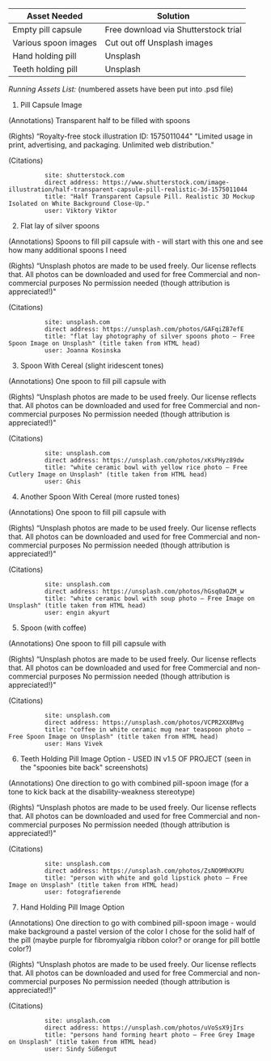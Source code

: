 | Asset Needed         | Solution                             |
| -------------------- | ------------------------------------ |
| Empty pill capsule   | Free download via Shutterstock trial |
| Various spoon images | Cut out off Unsplash images          |
| Hand holding pill    | Unsplash                             |
| Teeth holding pill   | Unsplash                             |

*Running Assets List:* (numbered assets have been put into .psd file)

1. Pill Capsule Image

(Annotations) Transparent half to be filled with spoons

(Rights) “Royalty-free stock illustration ID: 1575011044"
         "Limited usage in print, advertising, and packaging. Unlimited web distribution."

(Citations)

              site: shutterstock.com
              direct address: https://www.shutterstock.com/image-illustration/half-transparent-capsule-pill-realistic-3d-1575011044
              title: "Half Transparent Capsule Pill. Realistic 3D Mockup Isolated on White Background Close-Up."
              user: Viktory Viktor

2. Flat lay of silver spoons

(Annotations) Spoons to fill pill capsule with - will start with this one and see how many additional spoons I need

(Rights) “Unsplash photos are made to be used freely. Our license reflects that.
            All photos can be downloaded and used for free
            Commercial and non-commercial purposes
            No permission needed (though attribution is appreciated!)"

(Citations)

              site: unsplash.com
              direct address: https://unsplash.com/photos/GAFqiZB7efE
              title: "flat lay photography of silver spoons photo – Free Spoon Image on Unsplash" (title taken from HTML head)
              user: Joanna Kosinska

3. Spoon With Cereal (slight iridescent tones)

(Annotations) One spoon to fill pill capsule with

(Rights) “Unsplash photos are made to be used freely. Our license reflects that.
            All photos can be downloaded and used for free
            Commercial and non-commercial purposes
            No permission needed (though attribution is appreciated!)"

(Citations)

              site: unsplash.com
              direct address: https://unsplash.com/photos/xKsPHyz89dw
              title: "white ceramic bowl with yellow rice photo – Free Cutlery Image on Unsplash" (title taken from HTML head)
              user: Ghis

4. Another Spoon With Cereal (more rusted tones)

(Annotations) One spoon to fill pill capsule with

(Rights) “Unsplash photos are made to be used freely. Our license reflects that.
            All photos can be downloaded and used for free
            Commercial and non-commercial purposes
            No permission needed (though attribution is appreciated!)"

(Citations)

              site: unsplash.com
              direct address: https://unsplash.com/photos/hGsq0aOZM_w
              title: "white ceramic bowl with soup photo – Free Image on Unsplash" (title taken from HTML head)
              user: engin akyurt

5. Spoon (with coffee)

(Annotations) One spoon to fill pill capsule with

(Rights) “Unsplash photos are made to be used freely. Our license reflects that.
            All photos can be downloaded and used for free
            Commercial and non-commercial purposes
            No permission needed (though attribution is appreciated!)"

(Citations)

              site: unsplash.com
              direct address: https://unsplash.com/photos/VCPR2XX8Mvg
              title: "coffee in white ceramic mug near teaspoon photo – Free Spoon Image on Unsplash" (title taken from HTML head)
              user: Hans Vivek

6. Teeth Holding Pill Image Option - USED IN v1.5 OF PROJECT (seen in the "spoonies bite back" screenshots)

(Annotations) One direction to go with combined pill-spoon image (for a tone to kick back at the disability-weakness stereotype)

(Rights) “Unsplash photos are made to be used freely. Our license reflects that.
            All photos can be downloaded and used for free
            Commercial and non-commercial purposes
            No permission needed (though attribution is appreciated!)"

(Citations)

              site: unsplash.com
              direct address: https://unsplash.com/photos/ZsNO9MhKXPU
              title: "person with white and gold lipstick photo – Free Image on Unsplash" (title taken from HTML head)
              user: fotografierende

7. Hand Holding Pill Image Option

(Annotations) One direction to go with combined pill-spoon image - would make background a pastel version of the color I chose for the solid half of the pill (maybe purple for fibromyalgia ribbon color? or orange for pill bottle color?)

(Rights) “Unsplash photos are made to be used freely. Our license reflects that.
            All photos can be downloaded and used for free
            Commercial and non-commercial purposes
            No permission needed (though attribution is appreciated!)"

(Citations)

              site: unsplash.com
              direct address: https://unsplash.com/photos/uVoSsX9jIrs
              title: "persons hand forming heart photo – Free Grey Image on Unsplash" (title taken from HTML head)
              user: Sindy Süßengut
